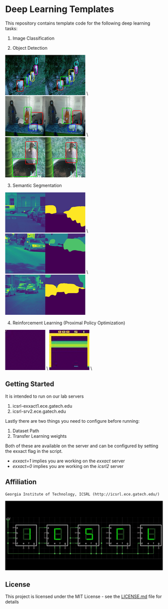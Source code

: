 
# Deep Learning Templates

This repository contains template code for the following deep learning tasks:
1. Image Classification

2. Object Detection

<p float="left">
  <img src="./README_src/object_detection1.jpg" alt="object_detection1" width="256" height="128" /> \
  <img src="./README_src/object_detection2.jpg" alt="object_detection2" width="256" height="128" /> \
  <img src="./README_src/object_detection3.jpg" alt="object_detection3" width="256" height="128" />
</p>

3. Semantic Segmentation

<p float="left">
  <img src="./README_src/semantic_seg1.jpg" alt="semantic_seg1" width="256" height="128" /> \
  <img src="./README_src/semantic_seg2.jpg" alt="semantic_seg2" width="256" height="128" /> \
  <img src="./README_src/semantic_seg3.jpg" alt="semantic_seg3" width="256" height="128" />
</p>

4. Reinforcement Learning (Proximal Policy Optimization)

<p float="left">
  <img src="./README_src/flappy_bird.gif" alt="flappy_bird" width="128" height="128" /> \
  <img src="./README_src/breakout.gif" alt="breakout" width="128" height="128" /> \
</p>

## Getting Started

It is intended to run on our lab servers
1. icsrl-exxact1.ece.gatech.edu
2. icsrl-srv2.ece.gatech.edu

Lastly there are two things you need to configure before running:
1. Dataset Path
2. Transfer Learning weights

Both of these are available on the server and can be configured by setting the exxact flag in the script.
* *exxact=1* implies you are working on the *exxact* server
* *exxact=0* implies you are working on the *icsrl2* server

## Affiliation 

```
Georgia Institute of Technology, ICSRL (http://icsrl.ece.gatech.edu/)
```

![Alt text](./README_src/icsrl.png?raw=true "Title")

## License

This project is licensed under the MIT License - see the [LICENSE.md](LICENSE.md) file for details





